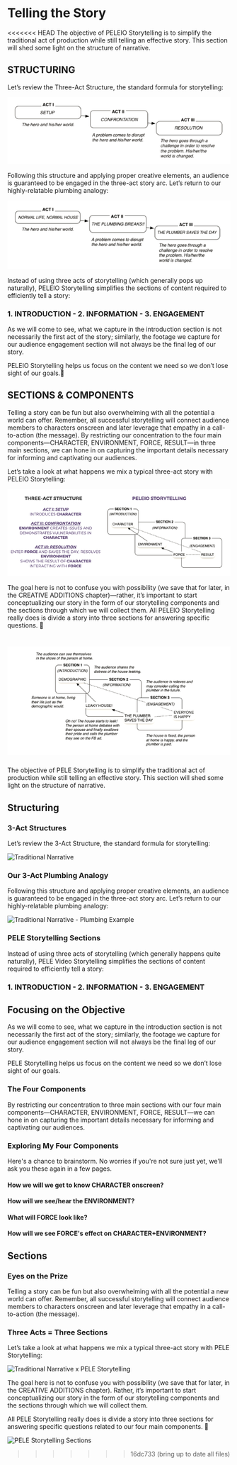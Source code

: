 # Telling the Story
<<<<<<< HEAD
The objective of PELEIO Storytelling is to simplify the traditional act of production while still telling an effective story. This section will shed some light on the structure of narrative.

## STRUCTURING
Let’s review the Three-Act Structure, the standard formula for storytelling:

![Traditional Narrative](https://github.com/PELEIO/Video-Storytelling-Guide/blob/master/Content/img/Traditional%20Narrative.png?raw=true)

Following this structure and applying proper creative elements, an audience is guaranteed to be engaged in the three-act story arc. Let’s return to our highly-relatable plumbing analogy:

![Traditional Narrative - Plumbing Example](https://github.com/PELEIO/Video-Storytelling-Guide/blob/master/Content/img/Traditional%20Narrative%20-%20Example.png?raw=true)

Instead of using three acts of storytelling (which generally pops up naturally), PELEIO Storytelling simplifies the sections of content required to efficiently tell a story:

### 1. INTRODUCTION	  -   2. INFORMATION	  -   3. ENGAGEMENT

As we will come to see, what we capture in the introduction section is not necessarily the first act of the story; similarly, the footage we capture for our audience engagement section will not always be the final leg of our story.

PELEIO Storytelling helps us focus on the content we need so we don’t lose sight of our goals.

## SECTIONS & COMPONENTS
Telling a story can be fun but also overwhelming with all the potential a world can offer. Remember, all successful storytelling will connect audience members to characters onscreen and later leverage that empathy in a call-to-action (the message). By restricting our concentration to the four main components—CHARACTER, ENVIRONMENT, FORCE, RESULT—in three main sections, we can hone in on capturing the important details necessary for informing and captivating our audiences.

Let’s take a look at what happens we mix a typical three-act story with PELEIO Storytelling:

![Traditional Narrative x PELEIO Storytelling](https://github.com/PELEIO/Video-Storytelling-Guide/blob/master/Content/img/Traditional%20Narrative%20x%20PELEIO%20Storytelling.png?raw=true)

The goal here is not to confuse you with possibility (we save that for later, in the CREATIVE ADDITIONS chapter)—rather, it’s important to start conceptualizing our story in the form of our storytelling components and the sections through which we will collect them. All PELEIO Storytelling really does is divide a story into three sections for answering specific questions. 

![PELEIO Storytelling Sections](https://github.com/PELEIO/Video-Storytelling-Guide/blob/master/Content/img/PELEIO%20Storytelling%20Sections.png?raw=true)
=======
The objective of PELE Storytelling is to simplify the traditional act of production while still telling an effective story. This section will shed some light on the structure of narrative.

## Structuring
### 3-Act Structures
Let’s review the 3-Act Structure, the standard formula for storytelling:

![Traditional Narrative](~/img/8.png)

### Our 3-Act Plumbing Analogy
Following this structure and applying proper creative elements, an audience is guaranteed to be engaged in the three-act story arc. Let’s return to our highly-relatable plumbing analogy:

![Traditional Narrative - Plumbing Example](~/img/6.png)

### PELE Storytelling Sections
Instead of using three acts of storytelling (which generally happens quite naturally), PELE Video Storytelling simplifies the sections of content required to efficiently tell a story:

### 1. INTRODUCTION	  -   2. INFORMATION	  -   3. ENGAGEMENT


## Focusing on the Objective
As we will come to see, what we capture in the introduction section is not necessarily the first act of the story; similarly, the footage we capture for our audience engagement section will not always be the final leg of our story.

PELE Storytelling helps us focus on the content we need so we don’t lose sight of our goals.

### The Four Components
By restricting our concentration to three main sections with our four main components—CHARACTER, ENVIRONMENT, FORCE, RESULT—we can hone in on capturing the important details necessary for informing and captivating our audiences.

### Exploring My Four Components
Here's a chance to brainstorm. No worries if you're not sure just yet, we'll ask you these again in a few pages.

#### How we will we get to know CHARACTER onscreen?

#### How will we see/hear the ENVIRONMENT?

#### What will FORCE look like?

#### How will we see FORCE's effect on CHARACTER+ENVIRONMENT?

## Sections
### Eyes on the Prize
Telling a story can be fun but also overwhelming with all the potential a new world can offer. Remember, all successful storytelling will connect audience members to characters onscreen and later leverage that empathy in a call-to-action (the message). 

### Three Acts = Three Sections
Let’s take a look at what happens we mix a typical three-act story with PELE Storytelling:

![Traditional Narrative x PELE Storytelling](~/img/7.png)

The goal here is not to confuse you with possibility (we save that for later, in the CREATIVE ADDITIONS chapter). Rather, it’s important to start conceptualizing our story in the form of our storytelling components and the sections through which we will collect them. 

<div class="callout callout--success">
All PELE Storytelling really does is divide a story into three sections for answering specific questions related to our four main components. </div>

![PELE Storytelling Sections](~/img/5.png)
>>>>>>> 16dc733 (bring up to date all files)
